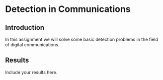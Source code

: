 # Detection in Communications

## Introduction
In this assignment we will solve some basic detection problems in the field of digital communications.


## Results
Include your results here.